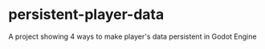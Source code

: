 # persistent-player-data
 A project showing 4 ways to make player's data persistent in Godot Engine
